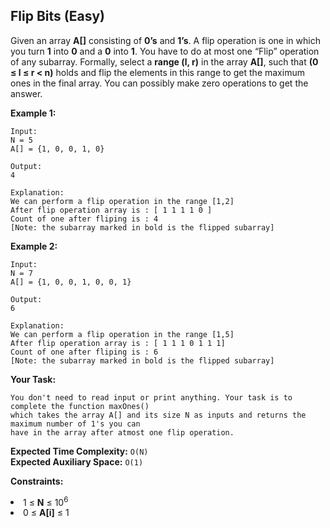 ## Flip Bits (Easy)
Given an array **A[]** consisting of **0’s** and **1’s**. A flip operation is one in which you turn **1** into **0** and a **0** into **1**. You have to do at most one “Flip” operation of any subarray. Formally, select a **range (l, r)** in the array **A[]**, such that **(0 ≤ l ≤ r < n)** holds and flip the elements in this range to get the maximum ones in the final array. You can possibly make zero operations to get the answer.

**Example 1:**
```
Input:
N = 5
A[] = {1, 0, 0, 1, 0} 

Output:
4

Explanation:
We can perform a flip operation in the range [1,2] 
After flip operation array is : [ 1 1 1 1 0 ]
Count of one after fliping is : 4
[Note: the subarray marked in bold is the flipped subarray]
```

**Example 2:**
```
Input:
N = 7
A[] = {1, 0, 0, 1, 0, 0, 1}

Output:
6

Explanation:
We can perform a flip operation in the range [1,5]
After flip operation array is : [ 1 1 1 0 1 1 1]
Count of one after fliping is : 6
[Note: the subarray marked in bold is the flipped subarray]
```

**Your Task:**  
```
You don't need to read input or print anything. Your task is to complete the function maxOnes() 
which takes the array A[] and its size N as inputs and returns the maximum number of 1's you can 
have in the array after atmost one flip operation.
```

**Expected Time Complexity:** ```O(N)```<br>
**Expected Auxiliary Space:** ```O(1)```

**Constraints:**
<li>1 ≤ <b>N</b> ≤ 10<sup>6</sup></li>
<li>0 ≤ <b>A[i]</b> ≤ 1</li>


